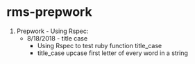 # rms-prepwork

1. Prepwork - Using Rspec:
   - 8/18/2018 - title case
     - Using Rspec to test ruby function title_case
     - title_case upcase first letter of every word in a string


